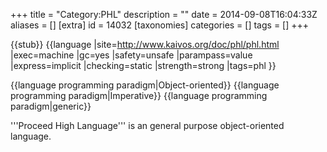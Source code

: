 +++
title = "Category:PHL"
description = ""
date = 2014-09-08T16:04:33Z
aliases = []
[extra]
id = 14032
[taxonomies]
categories = []
tags = []
+++

{{stub}}
{{language
|site=http://www.kaivos.org/doc/phl/phl.html
|exec=machine
|gc=yes
|safety=unsafe
|parampass=value
|express=implicit
|checking=static
|strength=strong
|tags=phl
}}

{{language programming paradigm|Object-oriented}}
{{language programming paradigm|Imperative}}
{{language programming paradigm|generic}}

'''Proceed High Language''' is an general purpose object-oriented language.
